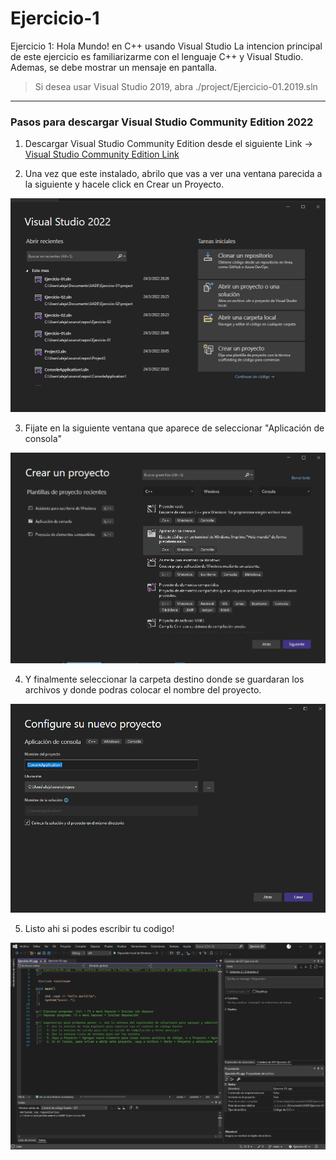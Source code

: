 # Ejercicio-1
Ejercicio 1: Hola Mundo! en C++ usando Visual Studio
La intencion principal de este ejercicio es familiarizarme con el lenguaje C++ y Visual Studio.
Ademas, se debe mostrar un mensaje en pantalla.

> Si desea usar Visual Studio 2019, abra ./project/Ejercicio-01.2019.sln

---

### Pasos para descargar Visual Studio Community Edition 2022

1.	Descargar Visual Studio Community Edition desde el siguiente Link -> [Visual Studio Community Edition Link](https://visualstudio.microsoft.com/es/thank-you-downloading-visual-studio/?sku=Community&channel=Release&version=VS2022&source=VSLandingPage&cid=2030&passive=false)

2.	Una vez que este instalado, abrilo que vas a ver una ventana parecida a la siguiente y  hacele click en Crear un Proyecto.
<img src="./data/project.png">
 
3.	Fijate en la siguiente ventana que aparece de seleccionar "Aplicación de consola"
<img src="./data/create.png">
 
4.	Y finalmente seleccionar la carpeta destino donde se guardaran los archivos y donde podras colocar el nombre del proyecto.
<img src="./data/setup.png">
 
5.	Listo ahi si podes escribir tu codigo!
<img src="./data/code.png">
 
